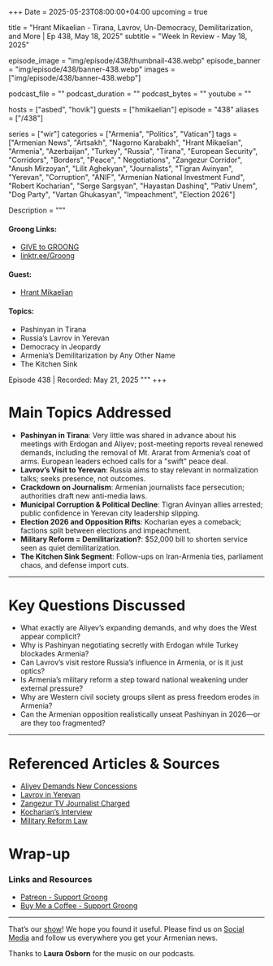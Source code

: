 +++
Date = 2025-05-23T08:00:00+04:00
upcoming = true

title = "Hrant Mikaelian - Tirana, Lavrov, Un-Democracy, Demilitarization, and More | Ep 438, May 18, 2025"
subtitle = "Week In Review - May 18, 2025"

episode_image = "img/episode/438/thumbnail-438.webp"
episode_banner = "img/episode/438/banner-438.webp"
images = ["img/episode/438/banner-438.webp"]

podcast_file = ""
podcast_duration = ""
podcast_bytes = ""
youtube = ""

hosts = ["asbed", "hovik"]
guests = ["hmikaelian"]
episode = "438"
aliases = ["/438"]

series = ["wir"]
categories = ["Armenia", "Politics", "Vatican"]
tags = ["Armenian News", "Artsakh", "Nagorno Karabakh", "Hrant Mikaelian", "Armenia", "Azerbaijan", "Turkey", "Russia", "Tirana", "European Security", "Corridors", "Borders", "Peace", " Negotiations", "Zangezur Corridor", "Anush Mirzoyan", "Lilit Aghekyan", "Journalists", "Tigran Avinyan", "Yerevan", "Corruption", "ANIF", "Armenian National Investment Fund", "Robert Kocharian", "Serge Sargsyan", "Hayastan Dashinq", "Pativ Unem", "Dog Party", "Vartan Ghukasyan", "Impeachment", "Election 2026"]

Description = """

#### Groong Links:
* [GIVE to GROONG](https://podcasts.groong.org/donate)
* [linktr.ee/Groong](https://linktr.ee/groong)

#### Guest:
* [Hrant Mikaelian](/guest/hmikaelian)

#### Topics:
* Pashinyan in Tirana
* Russia’s Lavrov in Yerevan
* Democracy in Jeopardy
* Armenia’s Demilitarization by Any Other Name
* The Kitchen Sink

Episode 438 | Recorded: May 21, 2025 """
+++

# **Main Topics Addressed**

- **Pashinyan in Tirana**: Very little was shared in advance about his meetings with Erdogan and Aliyev; post-meeting reports reveal renewed demands, including the removal of Mt. Ararat from Armenia’s coat of arms. European leaders echoed calls for a "swift" peace deal.
- **Lavrov’s Visit to Yerevan**: Russia aims to stay relevant in normalization talks; seeks presence, not outcomes.
- **Crackdown on Journalism**: Armenian journalists face persecution; authorities draft new anti-media laws.
- **Municipal Corruption & Political Decline**: Tigran Avinyan allies arrested; public confidence in Yerevan city leadership slipping.
- **Election 2026 and Opposition Rifts**: Kocharian eyes a comeback; factions split between elections and impeachment.
- **Military Reform = Demilitarization?**: $52,000 bill to shorten service seen as quiet demilitarization.
- **The Kitchen Sink Segment**: Follow-ups on Iran-Armenia ties, parliament chaos, and defense import cuts.

---

# **Key Questions Discussed**

- What exactly are Aliyev’s expanding demands, and why does the West appear complicit?
- Why is Pashinyan negotiating secretly with Erdogan while Turkey blockades Armenia?
- Can Lavrov’s visit restore Russia’s influence in Armenia, or is it just optics?
- Is Armenia’s military reform a step toward national weakening under external pressure?
- Why are Western civil society groups silent as press freedom erodes in Armenia?
- Can the Armenian opposition realistically unseat Pashinyan in 2026—or are they too fragmented?

---

# **Referenced Articles & Sources**

- [Aliyev Demands New Concessions](https://asbarez.com/baku-continues-to-insist-on-changes-to-armenian-constitution-and-now-coat-of-arms/)
- [Lavrov in Yerevan](https://armenpress.am/en/article/1219721)
- [Zangezur TV Journalist Charged](https://www.azatutyun.am/a/33418459.html)
- [Kocharian’s Interview](https://www.azatutyun.am/a/33419421.html)
- [Military Reform Law](https://jam-news.net/just-one-month-of-military-service-in-armenia-for-a-price/)



# Wrap-up

### **Links and Resources**

* [Patreon - Support Groong](https://www.patreon.com/ann_groong)
* [Buy Me a Coffee - Support Groong](https://www.buymeacoffee.com/groong)

---

That’s our [show](https://podcasts.groong.org/)! We hope you found it useful. Please find us on [Social Media](https://linktr.ee/groong) and follow us everywhere you get your Armenian news.

Thanks to **Laura Osborn** for the music on our podcasts.
